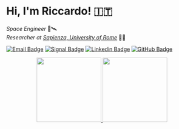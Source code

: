 # Hi, I'm Riccardo! :it:

_Space Engineer_ :rocket::artificial_satellite:\
_Researcher at [Sapienza, University of Rome](https://www.uniroma1.it/)_ :mage_man:

[![Email Badge](https://img.shields.io/badge/-Email-5734C4?style=flat-square&logo=mail.ru)](mailto:me@astrorick.space)
[![Signal Badge](https://img.shields.io/badge/-Signal-3A76F0?style=flat-square&logo=signal&logoColor=white)](https://signal.me/#eu/Lm5t6fHJmkwj8yqIW9inyqUxhdBbV17xk4tNdzqVIJ-bviFHgc9Ava465AF6xaup)
[![Linkedin Badge](https://img.shields.io/badge/-Linkedin-0077B5?style=flat-square&logo=Linkedin)](https://www.linkedin.com/in/astrorick/)
[![GitHub Badge](https://img.shields.io/badge/-GitHub-4E5766?style=flat-square&logo=github)](https://github.com/astrorick)

<p align="center">
  <a href="https://github.com/anuraghazra/github-readme-stats">
    <img height="170" src="https://github-readme-stats.vercel.app/api/?username=astrorick&theme=react" />
  </a>
  <a href="https://github.com/anuraghazra/github-readme-stats">
    <img height="170" src="https://github-readme-stats.vercel.app/api/top-langs?username=astrorick&layout=compact&theme=react" />
  </a>
</p>

